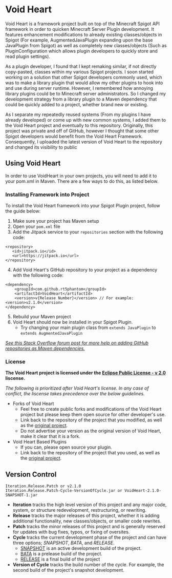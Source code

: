 # Void Heart
Void Heart is a framework project built on top of the Minecraft Spigot API framework in order to quicken Minecraft Server Plugin development. It features enhancement modifications to already existing classes/objects in Spigot (For example, AugmentedJavaPlugin expanding upon the base JavaPlugin from Spigot) as well as completely new classes/objects (Such as PluginConfiguration which allows plugin developers to quickly store and read plugin settings).

As a plugin developer, I found that I kept remaking similar, if not directly copy-pasted, classes within my various Spigot projects. I soon started working on a solution that other Spigot developers commonly used, which was to make a library plugin that would allow my other plugins to hook into and use during server runtime. However, I remembered how annoying library plugins could be to Minecraft server administrators. So I changed my development strategy from a library plugin to a Maven dependency that could be quickly added to a project, whether brand new or existing.

As I separate my repeatedly reused systems (From my plugins I have already developed) or come up with new common systems, I added them to the Void Heart project and eventually to this repository. Originally, this project was private and off of GitHub, however I thought that some other Spigot developers would benefit from the Void Heart Framework. Consequently, I uploaded the latest version of Void Heart to the repository and changed its visibility to public



## Using Void Heart
In order to use VoidHeart in your own projects, you will need to add it to your pom.xml in Maven. There are a few ways to do this, as listed below.

### Installing Framework into Project
To install the Void Heart framework into your Spigot Plugin project, follow the guide below:
1. Make sure your project has Maven setup
2. Open your ```pom.xml``` file
3. Add the Jitpack service to your ```repositories``` section with the following code:
 ```
<repository>
    <id>jitpack.io</id>
    <url>https://jitpack.io</url>
</repository>
```
4. Add Void Heart's GitHub repository to your project as a dependency with the following code:
```
<dependency>
    <groupId>com.github.rt5phantom</groupId>
    <artifactId>VoidHeart</artifactId>
    <version>v{Release Number}</version> // For example: <version>v2.1.0</version>
</dependency>
``` 
5. Rebuild your Maven project
6. Void Heart should now be installed in your Spigot Plugin.
      - Try changing your main plugin class from ```extends JavaPlugin``` to ```extends AugmentedJavaPlugin``` <br />
  
*[See this Stack Overflow forum post for more help on adding GitHub repositories as Maven dependencies.](https://stackoverflow.com/questions/20161602/loading-maven-dependencies-from-github)*

### License
**The Void Heart project is licensed under the [**Eclipse Public License - v 2.0**](/License) liscense.**

_The following is prioritized after Void Heart's license. In any case of conflict, the liscense takes precedence over the below guidelines._
- Forks of Void Heart
  - Feel free to create public forks and modifications of the Void Heart project but please keep them open source for other developer's use.
  - Link back to the repository of the project that you modified, as well as the [original project](https://github.com/RT5Phantom/VoidHeart).
  - Do not advertise your version as the original version of Void Heart, make it clear that it is a fork.
- Void Heart Based Plugins
  - If you can, please open source your plugin.
  - Link back to the repository of the project that you used, as well as the [original project](https://github.com/RT5Phantom/VoidHeart).


## Version Control
```Iteration.Release.Patch or v2.1.0``` <br />
```Iteration.Release.Patch-Cycle-VersionOfCycle.jar or VoidHeart-2.1.0-SNAPSHOT-1.jar``` <br />
- **Iteration** tracks the high level version of this project and any major code, system, or structure redevelopment, restructuring, or rewriting.
- **Release** tracks the major releases of this project, whether it is adding additional functionality, new classes/objects, or smaller code rewrites.
- **Patch** tracks the minor releases of this project and is generally reserved for updates with bug fixes, typos, or fixing of oversites.
- **Cycle** tracks the current development phase of the project and can have three options; *SNAPSHOT*, *BATA*, and *RELEASE*.
  - <ins>SNAPSHOT</ins> is an active development build of the project.
  - <ins>BATA</ins> is a prelease build of the project.
  - <ins>RELEASE</ins> is a final build of the project
- **Version of Cycle** tracks the build number of the cycle. For example, the second build of the project's snapshot development.
